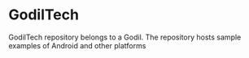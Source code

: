 # GodilTech
GodilTech repository belongs to a Godil. The repository hosts sample examples of Android and other platforms
